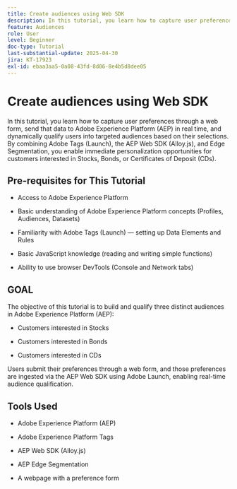 ```yaml
---
title: Create audiences using Web SDK
description: In this tutorial, you learn how to capture user preferences through a web form, send that data to Adobe Experience Platform (AEP) in real time, and dynamically qualify users into targeted audiences based on their selections. By combining Adobe Tags (Launch), the AEP Web SDK (Alloy.js), and Edge Segmentation, you enable immediate personalization opportunities for customers interested in Stocks, Bonds, or Certificates of Deposit (CDs).
feature: Audiences
role: User
level: Beginner
doc-type: Tutorial
last-substantial-update: 2025-04-30
jira: KT-17923
exl-id: ebaa3aa5-0a08-43fd-8d06-8e4b5d8dee05
---
```

# Create audiences using Web SDK

In this tutorial, you learn how to capture user preferences through a web form, send that data to Adobe Experience Platform (AEP) in real time, and dynamically qualify users into targeted audiences based on their selections. By combining Adobe Tags (Launch), the AEP Web SDK (Alloy.js), and Edge Segmentation, you enable immediate personalization opportunities for customers interested in Stocks, Bonds, or Certificates of Deposit (CDs).

## Pre-requisites for This Tutorial

*   Access to Adobe Experience Platform

*   Basic understanding of Adobe Experience Platform concepts (Profiles, Audiences, Datasets)

*   Familiarity with Adobe Tags (Launch) — setting up Data Elements and Rules

*   Basic JavaScript knowledge (reading and writing simple functions)

*   Ability to use browser DevTools (Console and Network tabs)


## GOAL

The objective of this tutorial is to build and qualify three distinct audiences in Adobe Experience Platform (AEP):

*   Customers interested in Stocks

*   Customers interested in Bonds

*   Customers interested in CDs

Users submit their preferences through a web form, and those preferences are ingested via the AEP Web SDK using Adobe Launch, enabling real-time audience qualification.

## Tools Used

*   Adobe Experience Platform (AEP)

*   Adobe Experience Platform Tags

*   AEP Web SDK (Alloy.js)

*   AEP Edge Segmentation

*   A webpage with a preference form
